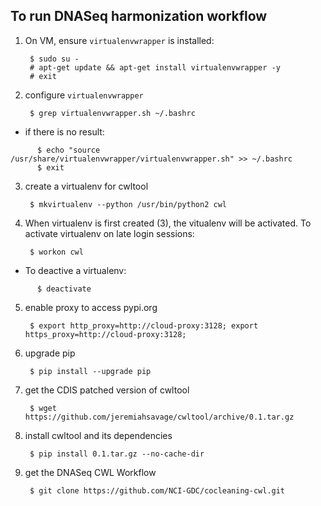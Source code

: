 To run DNASeq harmonization workflow
------------------------------------
1. On VM, ensure `virtualenvwrapper` is installed:

        $ sudo su -
        # apt-get update && apt-get install virtualenvwrapper -y
        # exit

2. configure `virtualenvwrapper`

        $ grep virtualenvwrapper.sh ~/.bashrc

  * if there is no result:

  ```
        $ echo "source /usr/share/virtualenvwrapper/virtualenvwrapper.sh" >> ~/.bashrc
        $ exit
  ```

3. create a virtualenv for cwltool

        $ mkvirtualenv --python /usr/bin/python2 cwl

4. When virtualenv is first created (3), the vitualenv will be activated. To activate virtualenv on late login sessions:

        $ workon cwl

  * To deactive a virtualenv:
  
  ```
        $ deactivate
  ```

5. enable proxy to access pypi.org

        $ export http_proxy=http://cloud-proxy:3128; export https_proxy=http://cloud-proxy:3128;

6. upgrade pip

        $ pip install --upgrade pip

7. get the CDIS patched version of cwltool

        $ wget https://github.com/jeremiahsavage/cwltool/archive/0.1.tar.gz

8. install cwltool and its dependencies

        $ pip install 0.1.tar.gz --no-cache-dir

9. get the DNASeq CWL Workflow

        $ git clone https://github.com/NCI-GDC/cocleaning-cwl.git